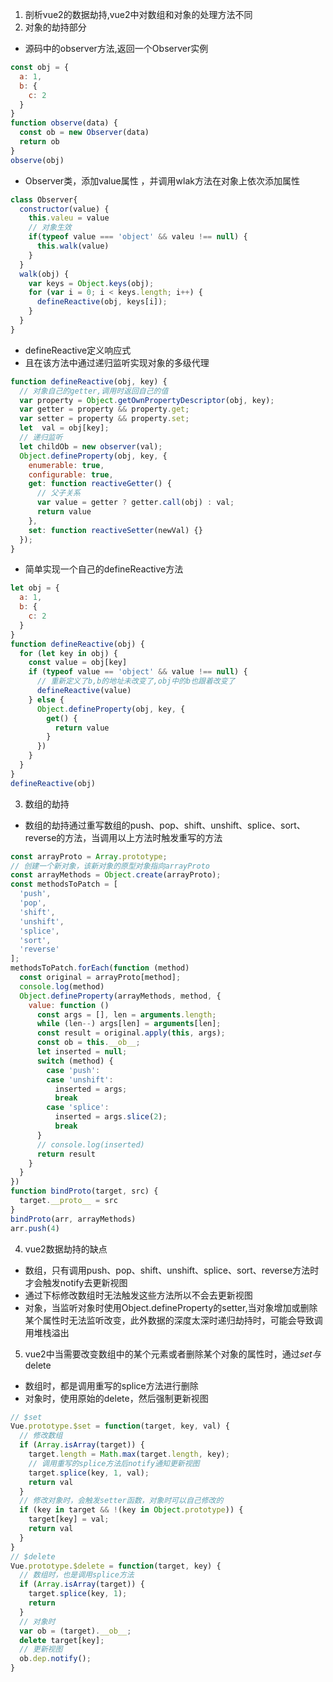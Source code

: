 1. 剖析vue2的数据劫持,vue2中对数组和对象的处理方法不同
2. 对象的劫持部分 
- 源码中的observer方法,返回一个Observer实例
```js
const obj = {
  a: 1,
  b: {
    c: 2
  }
}
function observe(data) {
  const ob = new Observer(data)
  return ob
}
observe(obj)
```
- Observer类，添加value属性 ，并调用wlak方法在对象上依次添加属性
```js
class Observer{
  constructor(value) {
    this.valeu = value
    // 对象生效
    if(typeof value === 'object' && valeu !== null) {
      this.walk(value)
    }
  }
  walk(obj) {
    var keys = Object.keys(obj);
    for (var i = 0; i < keys.length; i++) {
      defineReactive(obj, keys[i]);
    }
  }
}
```
- defineReactive定义响应式
- 且在该方法中通过递归监听实现对象的多级代理
```js
function defineReactive(obj, key) {
  // 对象自己的getter,调用时返回自己的值
  var property = Object.getOwnPropertyDescriptor(obj, key);
  var getter = property && property.get;
  var setter = property && property.set;
  let  val = obj[key];
  // 递归监听
  let childOb = new observer(val);
  Object.defineProperty(obj, key, {
    enumerable: true,
    configurable: true,
    get: function reactiveGetter() {
      // 父子关系
      var value = getter ? getter.call(obj) : val;
      return value
    },
    set: function reactiveSetter(newVal) {}
  });
}
```
- 简单实现一个自己的defineReactive方法
```js
let obj = {
  a: 1,
  b: {
    c: 2
  }
}
function defineReactive(obj) {
  for (let key in obj) {
    const value = obj[key]
    if (typeof value == 'object' && value !== null) {
      // 重新定义了b,b的地址未改变了,obj中的b也跟着改变了
      defineReactive(value)
    } else {
      Object.defineProperty(obj, key, {
        get() {
          return value
        }
      })
    }
  }
}
defineReactive(obj)
```

3. 数组的劫持
- 数组的劫持通过重写数组的push、pop、shift、unshift、splice、sort、reverse的方法，当调用以上方法时触发重写的方法
```js
const arrayProto = Array.prototype;
// 创建一个新对象，该新对象的原型对象指向arrayProto
const arrayMethods = Object.create(arrayProto);
const methodsToPatch = [
  'push',
  'pop',
  'shift',
  'unshift',
  'splice',
  'sort',
  'reverse'
];
methodsToPatch.forEach(function (method) 
  const original = arrayProto[method];
  console.log(method)
  Object.defineProperty(arrayMethods, method, {
    value: function () 
      const args = [], len = arguments.length;
      while (len--) args[len] = arguments[len];
      const result = original.apply(this, args);
      const ob = this.__ob__;
      let inserted = null;
      switch (method) {
        case 'push':
        case 'unshift':
          inserted = args;
          break
        case 'splice':
          inserted = args.slice(2);
          break
      }
      // console.log(inserted)
      return result
    }
  }
})
function bindProto(target, src) {
  target.__proto__ = src
}
bindProto(arr, arrayMethods)
arr.push(4)
```

4. vue2数据劫持的缺点
- 数组，只有调用push、pop、shift、unshift、splice、sort、reverse方法时才会触发notify去更新视图
- 通过下标修改数组时无法触发这些方法所以不会去更新视图
- 对象，当监听对象时使用Object.defineProperty的setter,当对象增加或删除某个属性时无法监听改变，此外数据的深度太深时递归劫持时，可能会导致调用堆栈溢出


5. vue2中当需要改变数组中的某个元素或者删除某个对象的属性时，通过$set与$delete
- 数组时，都是调用重写的splice方法进行删除
- 对象时，使用原始的delete，然后强制更新视图
```js
// $set
Vue.prototype.$set = function(target, key, val) {
  // 修改数组
  if (Array.isArray(target)) {
    target.length = Math.max(target.length, key);
    // 调用重写的splice方法后notify通知更新视图
    target.splice(key, 1, val);
    return val
  }
  // 修改对象时，会触发setter函数，对象时可以自己修改的
  if (key in target && !(key in Object.prototype)) {  
    target[key] = val;
    return val
  }
}
// $delete
Vue.prototype.$delete = function(target, key) {
  // 数组时，也是调用splice方法
  if (Array.isArray(target)) {
    target.splice(key, 1);
    return
  }
  // 对象时
  var ob = (target).__ob__;
  delete target[key];
  // 更新视图
  ob.dep.notify();
}
```